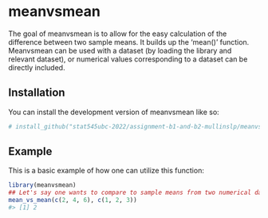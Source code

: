 
<!-- README.md is generated from README.Rmd. Please edit that file -->

# meanvsmean

<!-- badges: start -->
<!-- badges: end -->

The goal of meanvsmean is to allow for the easy calculation of the
difference between two sample means. It builds up the ‘mean()’ function.
Meanvsmean can be used with a dataset (by loading the library and
relevant dataset), or numerical values corresponding to a dataset can be
directly included.

## Installation

You can install the development version of meanvsmean like so:

``` r
# install_github("stat545ubc-2022/assignment-b1-and-b2-mullinslp/meanvsmean", ref = "0.1.0")
```

## Example

This is a basic example of how one can utilize this function:

``` r
library(meanvsmean)
## Let's say one wants to compare to sample means from two numerical datasets. The following code could do this.
mean_vs_mean(c(2, 4, 6), c(1, 2, 3))
#> [1] 2
```

